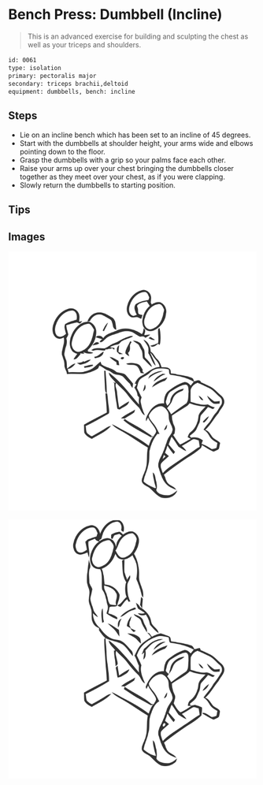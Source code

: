 # Bench Press: Dumbbell (Incline)

> This is an advanced exercise for building and sculpting the chest as well as your triceps and shoulders.

``` 
id: 0061 
type: isolation 
primary: pectoralis major 
secondary: triceps brachii,deltoid 
equipment: dumbbells, bench: incline 
``` 


## Steps


 - Lie on an incline bench which has been set to an incline of 45 degrees.
 - Start with the dumbbells at shoulder height, your arms wide and elbows pointing down to the floor.
 - Grasp the dumbbells with a grip so your palms face each other.
 - Raise your arms up over your chest bringing the dumbbells closer together as they meet over your chest, as if you were clapping.
 - Slowly return the dumbbells to starting position.

## Tips



## Images

![](./../svg/0061-relaxation.svg "")

![](./../svg/0061-tension.svg "")

